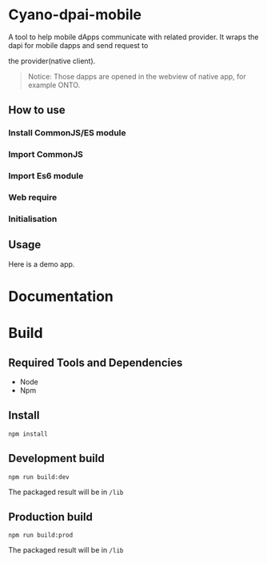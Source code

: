# Cyano-dpai-mobile

A tool to help mobile dApps communicate with related provider. It wraps the dapi for mobile dapps and send request to 

the provider(native client).

> Notice: Those dapps are opened in the webview of native app, for example ONTO.

## How to use

### Install CommonJS/ES module

### Import CommonJS

### Import Es6 module

### Web require

### Initialisation


## Usage

Here is a demo app.

# Documentation

# Build

## Required Tools and Dependencies

* Node
* Npm

## Install

```
npm install
```

## Development build

```
npm run build:dev
```

The packaged result will be in `/lib`

## Production build

```
npm run build:prod
```

The packaged result will be in `/lib`
